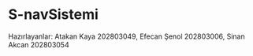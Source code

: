 # S-navSistemi
Hazırlayanlar:  Atakan Kaya 202803049, Efecan Şenol 202803006, Sinan Akcan 202803054
